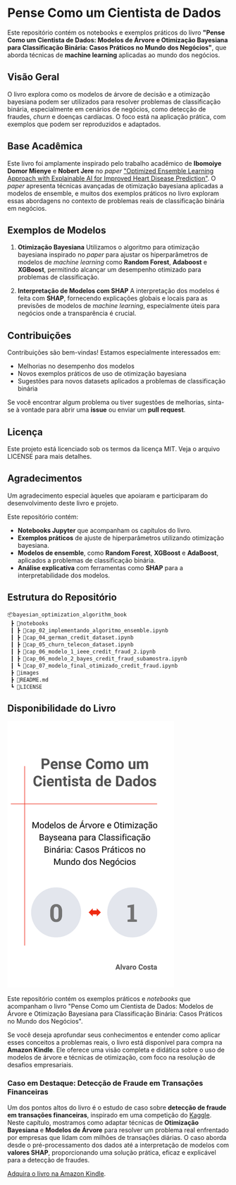 # Pense Como um Cientista de Dados

Este repositório contém os notebooks e exemplos práticos do livro **"Pense Como um Cientista de Dados: Modelos de Árvore e Otimização Bayesiana para Classificação Binária: Casos Práticos no Mundo dos Negócios"**, que aborda técnicas de **machine learning** aplicadas ao mundo dos negócios.

## Visão Geral

O livro explora como os modelos de árvore de decisão e a otimização bayesiana podem ser utilizados para resolver problemas de classificação binária, especialmente em cenários de negócios, como detecção de fraudes, *churn* e doenças cardíacas. O foco está na aplicação prática, com exemplos que podem ser reproduzidos e adaptados.

## Base Acadêmica

Este livro foi amplamente inspirado pelo trabalho acadêmico de **Ibomoiye Domor Mienye** e **Nobert Jere** no *paper* ["Optimized Ensemble Learning Approach with Explainable AI for Improved Heart Disease Prediction"](https://doi.org/10.3390/info15070394). O *paper* apresenta técnicas avançadas de otimização bayesiana aplicadas a modelos de ensemble, e muitos dos exemplos práticos no livro exploram essas abordagens no contexto de problemas reais de classificação binária em negócios.

## Exemplos de Modelos
1. **Otimização Bayesiana**
Utilizamos o algoritmo para otimização bayesiana inspirado no *paper* para ajustar os hiperparâmetros de modelos de *machine learning* como **Random Forest**, **Adaboost** e **XGBoost**, permitindo alcançar um desempenho otimizado para problemas de classificação.

2. **Interpretação de Modelos com SHAP**
A interpretação dos modelos é feita com **SHAP**, fornecendo explicações globais e locais para as previsões de modelos de *machine learning*, especialmente úteis para negócios onde a transparência é crucial.

## Contribuições
Contribuições são bem-vindas! Estamos especialmente interessados em:

- Melhorias no desempenho dos modelos
- Novos exemplos práticos de uso de otimização bayesiana
- Sugestões para novos datasets aplicados a problemas de classificação binária

Se você encontrar algum problema ou tiver sugestões de melhorias, sinta-se à vontade para abrir uma **issue** ou enviar um **pull request**.

## Licença
Este projeto está licenciado sob os termos da licença MIT. Veja o arquivo LICENSE para mais detalhes.

## Agradecimentos
Um agradecimento especial àqueles que apoiaram e participaram do desenvolvimento deste livro e projeto.

Este repositório contém:

- **Notebooks Jupyter** que acompanham os capítulos do livro.
- **Exemplos práticos** de ajuste de hiperparâmetros utilizando otimização bayesiana.
- **Modelos de ensemble**, como **Random Forest**, **XGBoost** e **AdaBoost**, aplicados a problemas de classificação binária.
- **Análise explicativa** com ferramentas como **SHAP** para a interpretabilidade dos modelos.

## Estrutura do Repositório

```plaintext
📦bayesian_optimization_algorithm_book
 ┣ 📂notebooks
 ┃ ┣ 📜cap_02_implementando_algoritmo_ensemble.ipynb
 ┃ ┣ 📜cap_04_german_credit_dataset.ipynb
 ┃ ┣ 📜cap_05_churn_telecon_dataset.ipynb
 ┃ ┣ 📜cap_06_modelo_1_ieee_credit_fraud_2.ipynb
 ┃ ┣ 📜cap_06_modelo_2_bayes_credit_fraud_subamostra.ipynb
 ┃ ┗ 📜cap_07_modelo_final_otimizado_credit_fraud.ipynb
 ┣ 📜images
 ┣ 📜README.md
 ┗ 📜LICENSE
```
## Disponibilidade do Livro

<img src="./images/capa_final.png" alt="Capa do Livro" width="75%" />

Este repositório contém os exemplos práticos e *notebooks* que acompanham o livro "Pense Como um Cientista de Dados: Modelos de Árvore e Otimização Bayesiana para Classificação Binária: Casos Práticos no Mundo dos Negócios".

Se você deseja aprofundar seus conhecimentos e entender como aplicar esses conceitos a problemas reais, o livro está disponível para compra na **Amazon Kindle**. Ele oferece uma visão completa e didática sobre o uso de modelos de árvore e técnicas de otimização, com foco na resolução de desafios empresariais.

### Caso em Destaque: Detecção de Fraude em Transações Financeiras
Um dos pontos altos do livro é o estudo de caso sobre **detecção de fraude em transações financeiras**, inspirado em uma competição do [Kaggle](https://www.kaggle.com/c/ieee-fraud-detection/discussion/111284). Neste capítulo, mostramos como adaptar técnicas de **Otimização Bayesiana** e **Modelos de Árvore** para resolver um problema real enfrentado por empresas que lidam com milhões de transações diárias. O caso aborda desde o pré-processamento dos dados até a interpretação de modelos com **valores SHAP**, proporcionando uma solução prática, eficaz e explicável para a detecção de fraudes.

[Adquira o livro na Amazon Kindle](#).

